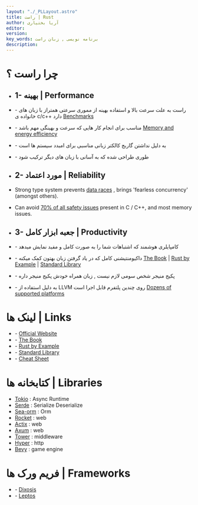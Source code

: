 ```yaml
---
layout: "./_PLLayout.astro"
title: راست | Rust
author: آریا بختیاری
editor: 
version: 
key_words: برنامه نویسی , زبان راست
description: 
---
```


# چرا راست ؟
- ## 1- بهینه | Performance 
- \- راست به علت سرعت بالا و استفاده بهینه از مموری سرعتی همتراز با زبان های خانواده ی c/c++ دارد
[Benchmarks](https://benchmarksgame-team.pages.debian.net/benchmarksgame/box-plot-summary-charts.html)
- \- مناسب برای انجام کار هایی که سرعت و بهینگی مهم باشد
[Memory and energy efficiency](https://dl.acm.org/doi/10.1145/3136014.3136031)
- \- به دلیل نداشتن گاربج کالکتر زبانی مناسبی برای امبدد سیستم ها است
- \- طوری طراحی شده که به آسانی با زبان های دیگر ترکیب شود

- ## 2- مورد اعتماد | Reliability
- Strong type system prevents 
[data races](https://doc.rust-lang.org/nomicon/races.html)
, brings 'fearless concurrency' (amongst others).
- Can avoid 
[70% of all safety issues](https://www.chromium.org/Home/chromium-security/memory-safety) present in C / C++, and most memory issues. 

- ## 3- جعبه ابزار کامل | Productivity
- \- کامپایلری هوشمند که اشتباهات شما را به صورت کامل و مفید نمایش میدهد
- \- داکیومنتیشنی کامل که در یاد گرفتن زبان بهتون کمک میکنه
[The Book](https://doc.rust-lang.org/book/) |
[Rust by Example](https://doc.rust-lang.org/rust-by-example/) |
[Standard Library](https://doc.rust-lang.org/std/)
- \-  پکیج منیجر شخص سومی لازم نیست , زبان همراه خودش پکیج منیجر داره
- \- به دلیل استفاده از LLVM روی چندین پلتفرم قابل اجرا است 
[Dozens of supported platforms](https://doc.rust-lang.org/rustc/platform-support.html)

# لینک ها | Links
- \- [Official Website](https://www.rust-lang.org/)
- \- [The Book](https://doc.rust-lang.org/book/) 
- \- [Rust by Example](https://doc.rust-lang.org/rust-by-example/) 
- \- [Standard Library](https://doc.rust-lang.org/std/)
- \- [Cheat Sheet](https://cheats.rs/)

# کتابخانه ها | Libraries
- [Tokio]() : Async Runtime
- [Serde]() : Serialize Deserialize
- [Sea-orm]() : Orm
- [Rocket]() : web
- [Actix](https://actix.rs/) : web 
- [Axum]() : web
- [Tower]() : middleware
- [Hyper]() : http
- [Bevy]() : game engine

# فریم ورک ها | Frameworks
- \- [Dixosis]()
- \- [Leptos]()